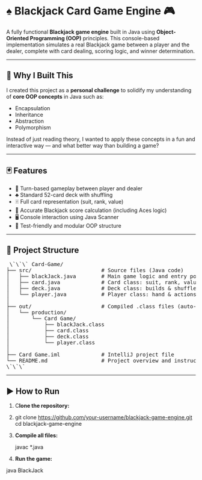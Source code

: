 # ♠️ Blackjack Card Game Engine 🎮

A fully functional **Blackjack game engine** built in Java using **Object-Oriented Programming (OOP)** principles. This console-based implementation simulates a real Blackjack game between a player and the dealer, complete with card dealing, scoring logic, and winner determination.

---

## 🧠 Why I Built This

I created this project as a **personal challenge** to solidify my understanding of **core OOP concepts** in Java such as:

- Encapsulation
- Inheritance
- Abstraction
- Polymorphism

Instead of just reading theory, I wanted to apply these concepts in a fun and interactive way — and what better way than building a game?

---

## 🃏 Features

- 🔁 Turn-based gameplay between player and dealer
- ♣️ Standard 52-card deck with shuffling
- 🃠 Full card representation (suit, rank, value)
- 🎯 Accurate Blackjack score calculation (including Aces logic)
- 🖥 Console interaction using Java Scanner
- 🧪 Test-friendly and modular OOP structure

---

## 📂 Project Structure
 <pre> \`\`\` Card-Game/
├── src/                      # Source files (Java code)
│   ├── blackJack.java        # Main game logic and entry point
│   ├── card.java             # Card class: suit, rank, value
│   ├── deck.java             # Deck class: builds & shuffles deck
│   └── player.java           # Player class: hand & actions
│
├── out/                      # Compiled .class files (auto-generated by IDE)
│   └── production/
│       └── Card Game/
│           ├── blackJack.class
│           ├── card.class
│           ├── deck.class
│           └── player.class
│
├── Card Game.iml             # IntelliJ project file
└── README.md                 # Project overview and instructions
\`\`\` </pre> 


---

## ▶️ How to Run

1. C**lone the repository:**
2. 
   git clone https://github.com/your-username/blackjack-game-engine.git
   cd blackjack-game-engine

3. **Compile all files:**

   javac *.java

4. **Run the game:**

java BlackJack

